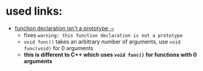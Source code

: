# used links:

- [function declaration isn't a prototype &#10513;](https://stackoverflow.com/questions/42125/function-declaration-isnt-a-prototype)
  - fixes `warning: this function declaration is not a prototype`
  - `void func()` takes an arbitrary number of arguments, use `void func(void)` for 0 arguments
  - __this is different to C++ which uses `void func()` for functions with 0 arguments__

